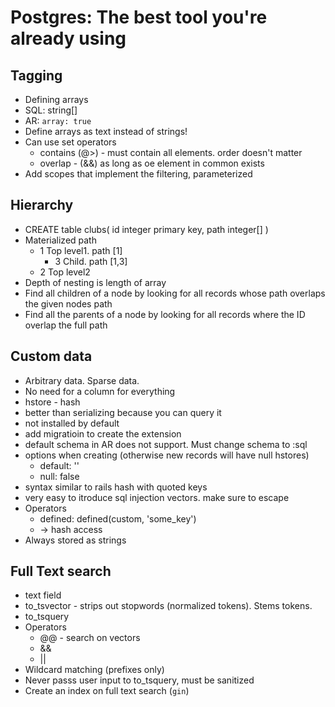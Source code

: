 # Postgres: The best tool you're already using

## Tagging
- Defining arrays
- SQL: string[]
- AR: `array: true`
- Define arrays as text instead of strings!
- Can use set operators
  - contains  (@>) - must contain all elements. order doesn't matter
  - overlap - (&&) as long as oe element in common exists
- Add scopes that implement the filtering, parameterized

## Hierarchy
- CREATE table  clubs( id integer primary key, path integer[] )
- Materialized path
  - 1 Top level1. path [1]
    - 3 Child. path [1,3]
  - 2 Top level2
- Depth of nesting is length of array
- Find all children of a node by looking for all records whose path overlaps the given nodes path
- Find all the parents of a node by looking for all records where the ID overlap the full path

## Custom data
- Arbitrary data. Sparse data.
- No need for a column for everything
- hstore - hash
- better than serializing because you can query it
- not installed by default
- add migratioin to create the extension
- default schema in AR does not support. Must change schema to :sql
- options when creating (otherwise new records will have null hstores)
  - default: ''
  - null: false
- syntax similar to rails hash with quoted keys
- very easy to itroduce sql injection vectors. make sure to escape
- Operators
  - defined: defined(custom, 'some_key')
  - -> hash access
- Always stored as strings

## Full Text search
- text field
- to\_tsvector - strips out stopwords (normalized tokens). Stems tokens.
- to\_tsquery
- Operators
  - @@ - search on vectors
  - &&
  - ||
- Wildcard matching (prefixes only)
- Never passs user input to to\_tsquery, must be sanitized
- Create an index on full text search (`gin`)

